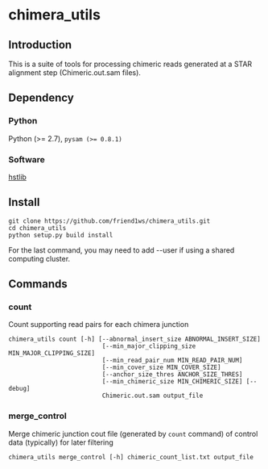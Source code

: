 # chimera_utils

## Introduction 

This is a suite of tools for processing chimeric reads generated at a STAR alignment step (Chimeric.out.sam files).

## Dependency

### Python
Python (>= 2.7), `pysam (>= 0.8.1)`

### Software
[hstlib](http://www.htslib.org)


## Install

```
git clone https://github.com/friend1ws/chimera_utils.git
cd chimera_utils
python setup.py build install
```
For the last command, you may need to add --user if using a shared computing cluster.

## Commands

### count
Count supporting read pairs for each chimera junction

```
chimera_utils count [-h] [--abnormal_insert_size ABNORMAL_INSERT_SIZE]
                          [--min_major_clipping_size MIN_MAJOR_CLIPPING_SIZE]
                          [--min_read_pair_num MIN_READ_PAIR_NUM]
                          [--min_cover_size MIN_COVER_SIZE]
                          [--anchor_size_thres ANCHOR_SIZE_THRES]
                          [--min_chimeric_size MIN_CHIMERIC_SIZE] [--debug]
                          Chimeric.out.sam output_file
```

### merge_control
Merge chimeric junction cout file (generated by `count` command) of control data (typically) for later filtering

```
chimera_utils merge_control [-h] chimeric_count_list.txt output_file
```
